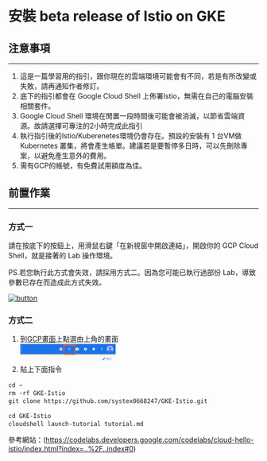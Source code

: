# 安裝 beta release of Istio on GKE
## 注意事項
---
1. 這是一篇學習用的指引，跟你現在的雲端環境可能會有不同，若是有所改變或失敗，請再通知作者修訂。
2. 底下的指引都會在 Google Cloud Shell 上佈署Istio，無需在自己的電腦安裝相關套件。
3. Google Cloud Shell 環境在閒置一段時間後可能會被消滅，以節省雲端資源。故請選擇可專注的2小時完成此指引
4. 執行指引後的Istio/Kuberenetes環境仍會存在。預設的安裝有 1 台VM做 Kubernetes 叢集，將會產生帳單。建議若是要暫停多日時，可以先刪除專案，以避免產生意外的費用。
5. 需有GCP的帳號，有免費試用額度為佳。

## 前置作業
---
   ### 方式一
   請在按底下的按鈕上，用滑鼠右鍵「在新視窗中開啟連結」，開啟你的 GCP Cloud Shell，就是接著的 Lab 操作環境。
   
   PS.若您執行此方式會失效，請採用方式二。因為您可能已執行過部份 Lab，導致參數已存在而造成此方式失效。
   
   [![button](http://gstatic.com/cloudssh/images/open-btn.png)](https://console.cloud.google.com/cloudshell/open?git_repo=https://github.com/systex0668247/GKE-Istio&page=shell&tutorial=tutorial.md)
   
   
   ### 方式二
   1. 到[GCP畫面](https://console.cloud.google.com/home/dashboard)上點選由上角的畫面 <br>
       <img src="imgs/shell.jpg" width = "40%" />
   2. 貼上下面指令
   
``` 
cd ~
rm -rf GKE-Istio
git clone https://github.com/systex0668247/GKE-Istio.git
```

```
cd GKE-Istio
cloudshell launch-tutorial tutorial.md
```

參考網站：(https://codelabs.developers.google.com/codelabs/cloud-hello-istio/index.html?index=..%2F..index#0)
